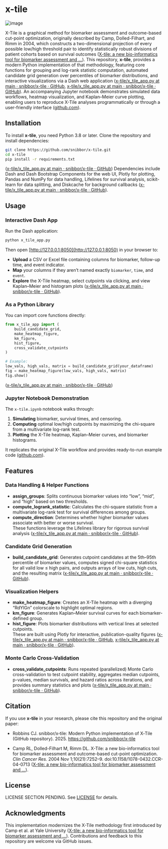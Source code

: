 # x-tile
![image](https://github.com/user-attachments/assets/08c9188e-5c6b-4c1d-9fa8-ad04e5533ddc)


X-Tile is a graphical method for biomarker assessment and outcome-based cut-point optimization, originally described by Camp, Dolled-Filhart, and Rimm in 2004, which constructs a two-dimensional projection of every possible low/high threshold pair to identify statistically robust divisions of patient cohorts based on survival outcomes  ([X-tile: a new bio-informatics tool for biomarker assessment and ...](https://pubmed.ncbi.nlm.nih.gov/15534099/?utm_source=chatgpt.com)). This repository, **x-tile**, provides a modern Python implementation of that methodology, featuring core functions for grouping and log-rank statistic computation, automated candidate grid generation over percentiles of biomarker distributions, and interactive visualizations via a Dash web application  ([x-tile/x_tile_app.py at main · snibbor/x-tile · GitHub](https://github.com/snibbor/x-tile/blob/main/x_tile_app.py), [x-tile/x_tile_app.py at main · snibbor/x-tile · GitHub](https://github.com/snibbor/x-tile/blob/main/x_tile_app.py)). An accompanying Jupyter notebook demonstrates simulated data workflows, heatmap visualization, and Kaplan–Meier curve plotting, enabling users to reproduce X-Tile analyses programmatically or through a user-friendly interface  ([github.com](https://github.com/snibbor/x-tile/raw/refs/heads/main/x-tile.ipynb)).

## Installation

To install **x-tile**, you need Python 3.8 or later. Clone the repository and install dependencies:

```bash
git clone https://github.com/snibbor/x-tile.git
cd x-tile
pip install -r requirements.txt
```
 ([x-tile/x_tile_app.py at main · snibbor/x-tile · GitHub](https://github.com/snibbor/x-tile/blob/main/x_tile_app.py)) Dependencies include Dash and Dash Bootstrap Components for the web UI, Plotly for plotting, Pandas and NumPy for data handling, Lifelines for survival analysis, scikit-learn for data splitting, and Diskcache for background callbacks  ([x-tile/x_tile_app.py at main · snibbor/x-tile · GitHub](https://github.com/snibbor/x-tile/blob/main/x_tile_app.py)).

## Usage

### Interactive Dash App

Run the Dash application:

```bash
python x_tile_app.py
```

Then open [http://127.0.0.1:8050](http://127.0.0.1:8050) in your browser to:

- **Upload** a CSV or Excel file containing columns for biomarker, follow-up time, and event indicator.  
- **Map** your columns if they aren’t named exactly `biomarker`, `time`, and `event`.  
- **Explore** the X-Tile heatmap, select cutpoints via clicking, and view Kaplan–Meier and histogram plots  ([x-tile/x_tile_app.py at main · snibbor/x-tile · GitHub](https://github.com/snibbor/x-tile/blob/main/x_tile_app.py)).

### As a Python Library

You can import core functions directly:

```python
from x_tile_app import (
    build_candidate_grid,
    make_heatmap_figure,
    km_figure,
    hist_figure,
    cross_validate_cutpoints
)

# Example:
low_vals, high_vals, matrix = build_candidate_grid(your_dataframe)
fig = make_heatmap_figure(low_vals, high_vals, matrix)
fig.show()
```
 ([x-tile/x_tile_app.py at main · snibbor/x-tile · GitHub](https://github.com/snibbor/x-tile/blob/main/x_tile_app.py))

### Jupyter Notebook Demonstration

The `x-tile.ipynb` notebook walks through:

1. **Simulating** biomarker, survival times, and censoring.  
2. **Computing** optimal low/high cutpoints by maximizing the chi-square from a multivariate log-rank test.  
3. **Plotting** the X-Tile heatmap, Kaplan–Meier curves, and biomarker histograms.  

It replicates the original X-Tile workflow and provides ready-to-run example code  ([github.com](https://github.com/snibbor/x-tile/raw/refs/heads/main/x-tile.ipynb)).

## Features

### Data Handling & Helper Functions

- **assign_groups**: Splits continuous biomarker values into “low”, “mid”, and “high” based on two thresholds.  
- **compute_logrank_statistic**: Calculates the chi-square statistic from a multivariate log-rank test for survival differences among groups.  
- **compute_direction**: Determines whether higher biomarker values associate with better or worse survival.  
These functions leverage the Lifelines library for rigorous survival analysis  ([x-tile/x_tile_app.py at main · snibbor/x-tile · GitHub](https://github.com/snibbor/x-tile/blob/main/x_tile_app.py)).

### Candidate Grid Generation

- **build_candidate_grid**: Generates cutpoint candidates at the 5th–95th percentile of biomarker values, computes signed chi-square statistics for all valid low ≤ high pairs, and outputs arrays of low cuts, high cuts, and the resulting matrix  ([x-tile/x_tile_app.py at main · snibbor/x-tile · GitHub](https://github.com/snibbor/x-tile/blob/main/x_tile_app.py)).

### Visualization Helpers

- **make_heatmap_figure**: Creates an X-Tile heatmap with a diverging “RdYlGn” colorscale to highlight optimal regions.  
- **km_figure**: Generates Kaplan–Meier survival curves for each biomarker-defined group.  
- **hist_figure**: Plots biomarker distributions with vertical lines at selected cutpoints.  
These are built using Plotly for interactive, publication-quality figures  ([x-tile/x_tile_app.py at main · snibbor/x-tile · GitHub](https://github.com/snibbor/x-tile/blob/main/x_tile_app.py), [x-tile/x_tile_app.py at main · snibbor/x-tile · GitHub](https://github.com/snibbor/x-tile/blob/main/x_tile_app.py)).

### Monte Carlo Cross-Validation

- **cross_validate_cutpoints**: Runs repeated (parallelized) Monte Carlo cross-validation to test cutpoint stability, aggregates median cutpoints, p-values, median survivals, and hazard ratios across iterations, and provides summary statistics and plots  ([x-tile/x_tile_app.py at main · snibbor/x-tile · GitHub](https://github.com/snibbor/x-tile/blob/main/x_tile_app.py)).

## Citation

If you use **x-tile** in your research, please cite this repository and the original paper:
- Robbins CJ. snibbor/x‑tile: Modern Python implementation of X‑Tile (GitHub repository). 2025. https://github.com/snibbor/x-tile

- Camp RL, Dolled-Filhart M, Rimm DL. X-Tile: a new bio-informatics tool for biomarker assessment and outcome-based cut-point optimization. *Clin Cancer Res.* 2004 Nov 1;10(21):7252–9. doi:10.1158/1078-0432.CCR-04-0713  ([X-tile: a new bio-informatics tool for biomarker assessment and ...](https://pubmed.ncbi.nlm.nih.gov/15534099/)).

## License

LICENSE SECTION PENDING. See [LICENSE](LICENSE) for details.

## Acknowledgments

This implementation modernizes the X-Tile methodology first introduced by Camp et al. at Yale University  ([X-tile: a new bio-informatics tool for biomarker assessment and ...](https://pubmed.ncbi.nlm.nih.gov/15534099/)). Contributions and feedback to this repository are welcome via GitHub issues.

